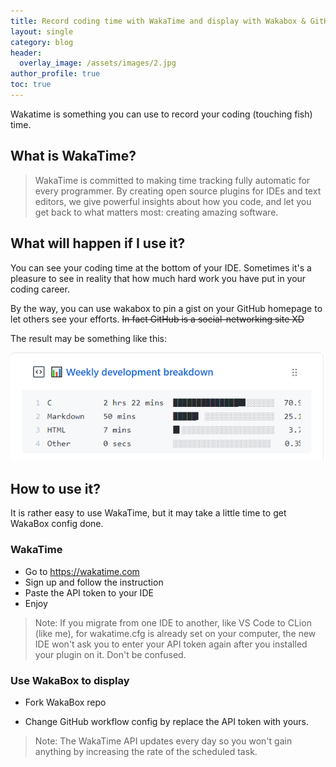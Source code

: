 ```yaml
---
title: Record coding time with WakaTime and display with Wakabox & GitHub Gist
layout: single
category: blog
header:
  overlay_image: /assets/images/2.jpg
author_profile: true
toc: true
---
```

Wakatime is something you can use to record your coding (touching fish) time.

## What is WakaTime?

> WakaTime is committed to making time tracking fully automatic for every programmer. By creating open source plugins for IDEs and text editors, we give powerful insights about how you code, and let you get back to what matters most: creating amazing software.

## What will happen if I use it?

You can see your coding time at the bottom of your IDE. Sometimes it's a pleasure to see in reality that how much hard work you have put in your coding career.

By the way, you can use wakabox to pin a gist on your GitHub homepage to let others  see your efforts. ~~In fact GitHub is a social-networking site XD~~

The result may be something like this:

![image-20200919214719774](/assets/images/image-20200919214719774.png)

## How to use it?

It is rather easy to use WakaTime, but it may take a little time to get WakaBox config done.

### WakaTime

* Go to https://wakatime.com
* Sign up and follow the instruction
* Paste the API token to your IDE
* Enjoy

> Note: If you migrate from one IDE to another, like VS Code to CLion (like me), for wakatime.cfg is already set on your computer, the new IDE won't ask you to enter your API token again after you installed your plugin on it. Don't be confused.

### Use WakaBox to display

* Fork WakaBox repo

* Change GitHub workflow config by replace the API token with yours.

> Note: The WakaTime API updates every day so you won't gain anything by increasing the rate of the scheduled task.